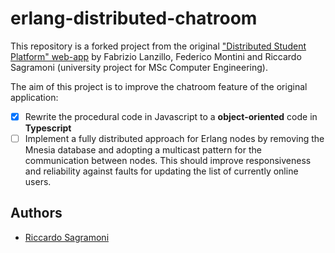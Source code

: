 # erlang-distributed-chatroom

This repository is a forked project from the original ["Distributed Student Platform" web-app](https://github.com/RiccardoSagramoni/distributed-student-platform) by Fabrizio Lanzillo, Federico Montini and Riccardo Sagramoni (university project for MSc Computer Engineering).

The aim of this project is to improve the chatroom feature of the original application:

- [x] Rewrite the procedural code in Javascript to a **object-oriented** code in **Typescript**
- [ ] Implement a fully distributed approach for Erlang nodes by removing the Mnesia database and adopting a multicast pattern for the communication between nodes. This should improve responsiveness and reliability against faults for updating the list of currently online users.

## Authors
- [Riccardo Sagramoni](https://github.com/RiccardoSagramoni)
